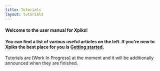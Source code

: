 ```yaml
---
title: Tutorials
layout: tutorials
---
```


<h4>Welcome to the user manual for Xpiks!</h4>

<h4>You can find a list of various useful articles on the left. If you're new to Xpiks the best place for you is <a href="{{site.url}}/getting-started/">Getting started</a>.</h4>

Tutorials are [Work In Progress] at the moment and it will be additionally announced when they are finished.
